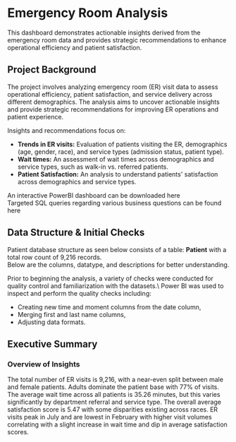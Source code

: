 # Emergency Room Analysis
This dashboard demonstrates actionable insights derived from the emergency room data and provides strategic recommendations to enhance operational efficiency and patient satisfaction.

## Project Background
The project involves analyzing emergency room (ER) visit data to assess operational efficiency, patient satisfaction, and service delivery across different demographics. The analysis aims to uncover actionable insights and provide strategic recommendations for improving ER operations and patient experience.

Insights and recommendations focus on:  
  - **Trends in ER visits:** Evaluation of patients visiting the ER, demographics (age, gender, race), and service types (admission status, patient type).
  - **Wait times:** An assessment of wait times across demographics and service types, such as walk-in vs. referred patients.
  - **Patient Satisfaction:** An analysis to understand patients' satisfaction  across demographics and service types.

An interactive PowerBI dashboard can be downloaded here\
Targeted SQL queries regarding various business questions can be found here

## Data Structure & Initial Checks 
Patient database structure as seen below consists of a table: **Patient** with a total row count of 9,216 records.\
Below are the columns, datatype, and descriptions for better understanding.

Prior to beginning the analysis, a variety of checks were conducted for quality control and familiarization with the datasets.\ 
Power BI was used to inspect and perform the quality checks including:
-	Creating new time and moment columns from the date column,
-	Merging first and last name columns,
-	Adjusting data formats.

## Executive Summary
### Overview of Insights	
The total number of ER visits is 9,216, with a near-even split between male and female patients. Adults dominate the patient base with 77% of visits. The average wait time across all patients is 35.26 minutes, but this varies significantly by department referral and service type. The overall average satisfaction score is 5.47 with some disparities existing across races. ER visits peak in July and are lowest in February with higher visit volumes correlating with a slight increase in wait time and dip in average satisfaction scores.

